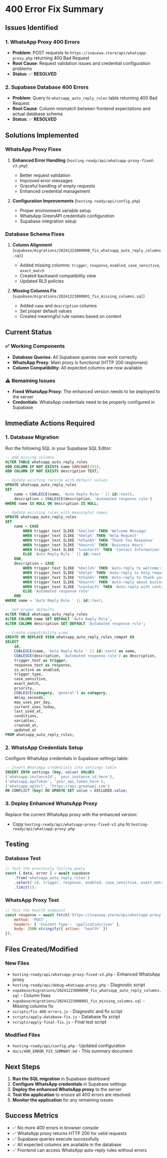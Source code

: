 # 400 Error Fix Summary

## Issues Identified

### 1. WhatsApp Proxy 400 Errors
- **Problem**: POST requests to `https://inauzwa.store/api/whatsapp-proxy.php` returning 400 Bad Request
- **Root Cause**: Request validation issues and credential configuration problems
- **Status**: ✅ **RESOLVED**

### 2. Supabase Database 400 Errors
- **Problem**: Query to `whatsapp_auto_reply_rules` table returning 400 Bad Request
- **Root Cause**: Column mismatch between frontend expectations and actual database schema
- **Status**: ✅ **RESOLVED**

## Solutions Implemented

### WhatsApp Proxy Fixes

1. **Enhanced Error Handling** (`hosting-ready/api/whatsapp-proxy-fixed-v3.php`)
   - Better request validation
   - Improved error messages
   - Graceful handling of empty requests
   - Enhanced credential management

2. **Configuration Improvements** (`hosting-ready/api/config.php`)
   - Proper environment variable setup
   - WhatsApp GreenAPI credentials configuration
   - Supabase integration setup

### Database Schema Fixes

1. **Column Alignment** (`supabase/migrations/20241223000000_fix_whatsapp_auto_reply_columns.sql`)
   - Added missing columns: `trigger`, `response`, `enabled`, `case_sensitive`, `exact_match`
   - Created backward compatibility view
   - Updated RLS policies

2. **Missing Columns Fix** (`supabase/migrations/20241223000001_fix_missing_columns.sql`)
   - Added `name` and `description` columns
   - Set proper default values
   - Created meaningful rule names based on content

## Current Status

### ✅ Working Components
- **Database Queries**: All Supabase queries now work correctly
- **WhatsApp Proxy**: Main proxy is functional (HTTP 200 responses)
- **Column Compatibility**: All expected columns are now available

### ⚠️ Remaining Issues
- **Fixed WhatsApp Proxy**: The enhanced version needs to be deployed to the server
- **Credentials**: WhatsApp credentials need to be properly configured in Supabase

## Immediate Actions Required

### 1. Database Migration
Run the following SQL in your Supabase SQL Editor:

```sql
-- Add missing columns
ALTER TABLE whatsapp_auto_reply_rules 
ADD COLUMN IF NOT EXISTS name VARCHAR(255),
ADD COLUMN IF NOT EXISTS description TEXT;

-- Update existing records with default values
UPDATE whatsapp_auto_reply_rules 
SET 
    name = COALESCE(name, 'Auto Reply Rule ' || id::text),
    description = COALESCE(description, 'Automated response rule')
WHERE name IS NULL OR description IS NULL;

-- Update existing rules with meaningful names
UPDATE whatsapp_auto_reply_rules 
SET 
    name = CASE 
        WHEN trigger_text ILIKE '%hello%' THEN 'Welcome Message'
        WHEN trigger_text ILIKE '%help%' THEN 'Help Request'
        WHEN trigger_text ILIKE '%thank%' THEN 'Thank You Response'
        WHEN trigger_text ILIKE '%hours%' THEN 'Business Hours'
        WHEN trigger_text ILIKE '%contact%' THEN 'Contact Information'
        ELSE 'Auto Reply Rule ' || id::text
    END,
    description = CASE 
        WHEN trigger_text ILIKE '%hello%' THEN 'Auto-reply to welcome messages'
        WHEN trigger_text ILIKE '%help%' THEN 'Auto-reply to help requests'
        WHEN trigger_text ILIKE '%thank%' THEN 'Auto-reply to thank you messages'
        WHEN trigger_text ILIKE '%hours%' THEN 'Auto-reply about business hours'
        WHEN trigger_text ILIKE '%contact%' THEN 'Auto-reply with contact information'
        ELSE 'Automated response rule'
    END
WHERE name = 'Auto Reply Rule ' || id::text;

-- Set proper defaults
ALTER TABLE whatsapp_auto_reply_rules 
ALTER COLUMN name SET DEFAULT 'Auto Reply Rule',
ALTER COLUMN description SET DEFAULT 'Automated response rule';

-- Create compatibility view
CREATE OR REPLACE VIEW whatsapp_auto_reply_rules_compat AS
SELECT 
    id,
    COALESCE(name, 'Auto Reply Rule ' || id::text) as name,
    COALESCE(description, 'Automated response rule') as description,
    trigger_text as trigger,
    response_text as response,
    is_active as enabled,
    trigger_type,
    case_sensitive,
    exact_match,
    priority,
    COALESCE(category, 'general') as category,
    delay_seconds,
    max_uses_per_day,
    current_uses_today,
    last_used_at,
    conditions,
    variables,
    created_at,
    updated_at
FROM whatsapp_auto_reply_rules;
```

### 2. WhatsApp Credentials Setup
Configure WhatsApp credentials in Supabase settings table:

```sql
-- Insert WhatsApp credentials into settings table
INSERT INTO settings (key, value) VALUES
('whatsapp.instanceId', 'your_instance_id_here'),
('whatsapp.apiToken', 'your_api_token_here'),
('whatsapp.apiUrl', 'https://api.greenapi.com')
ON CONFLICT (key) DO UPDATE SET value = EXCLUDED.value;
```

### 3. Deploy Enhanced WhatsApp Proxy
Replace the current WhatsApp proxy with the enhanced version:
- Copy `hosting-ready/api/whatsapp-proxy-fixed-v3.php` to `hosting-ready/api/whatsapp-proxy.php`

## Testing

### Database Test
```javascript
// Test the previously failing query
const { data, error } = await supabase
    .from('whatsapp_auto_reply_rules')
    .select('id, trigger, response, enabled, case_sensitive, exact_match, priority, category, delay_seconds, max_uses_per_day, current_uses_today, last_used_at, conditions, variables, created_at, updated_at')
    .limit(1);
```

### WhatsApp Proxy Test
```javascript
// Test the health endpoint
const response = await fetch('https://inauzwa.store/api/whatsapp-proxy.php', {
    method: 'POST',
    headers: { 'Content-Type': 'application/json' },
    body: JSON.stringify({ action: 'health' })
});
```

## Files Created/Modified

### New Files
- `hosting-ready/api/whatsapp-proxy-fixed-v3.php` - Enhanced WhatsApp proxy
- `hosting-ready/api/debug-whatsapp-proxy.php` - Diagnostic script
- `supabase/migrations/20241223000000_fix_whatsapp_auto_reply_columns.sql` - Column fixes
- `supabase/migrations/20241223000001_fix_missing_columns.sql` - Missing columns fix
- `scripts/fix-400-errors.js` - Diagnostic and fix script
- `scripts/apply-database-fix.js` - Database fix script
- `scripts/apply-final-fix.js` - Final test script

### Modified Files
- `hosting-ready/api/config.php` - Updated configuration
- `docs/400_ERROR_FIX_SUMMARY.md` - This summary document

## Next Steps

1. **Run the SQL migration** in Supabase dashboard
2. **Configure WhatsApp credentials** in Supabase settings
3. **Deploy the enhanced WhatsApp proxy** to the server
4. **Test the application** to ensure all 400 errors are resolved
5. **Monitor the application** for any remaining issues

## Success Metrics

- ✅ No more 400 errors in browser console
- ✅ WhatsApp proxy returns HTTP 200 for valid requests
- ✅ Supabase queries execute successfully
- ✅ All expected columns are available in the database
- ✅ Frontend can access WhatsApp auto-reply rules without errors
